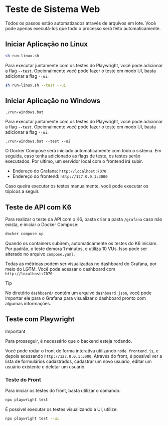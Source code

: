 # Teste de Sistema Web

Todos os passos estão automatizados através de arquivos em lote. Você pode apenas executá-los que todo o processo será feito automaticamente.

## Iniciar Aplicação no Linux
```bash
sh run-linux.sh
```
Para executar juntamente com os testes do Playwright, você pode adicionar a flag `--test`. Opcionalmente você pode fazer o teste em modo UI, basta adicionar a flag `--ui`.

```bash
sh run-linux.sh --test --ui
```
## Iniciar Aplicação no Windows

```shell
./run-windows.bat
```

Para executar juntamente com os testes do Playwright, você pode adicionar a flag `--test`. Opcionalmente você pode fazer o teste em modo UI, basta adicionar a flag `--ui`.

```shell
./run-windows.bat --test --ui
```

O Docker Compose será iniciado automaticamente com todo o sistema. Em seguida, caso tenha adicionado as flags de teste, os testes serão executados. Por ultimo, um servidor local com o frontend irá subir.

- Endereço do Grafana: `http://localhost:7070`
- Endereço do frontend: `http://127.0.0.1:3000`

Caso queira executar os testes manualmente, você pode executar os tópicos a seguir.

## Teste de API com K6

Para realizar o teste da API com o K6, basta criar a pasta `/grafana` caso não exista, e iniciar o Docker Compose:
```bash
docker compose up
``` 

Quando os containers subirem, automaticamente os testes do K6 iniciam. Por padrão, o teste demora 1 minutos, e utiliza 10 VUs. Isso pode ser alterado no arquivo `compose.yaml`.

Todas as métricas podem ser visualizadas no dashboard do Grafana, por meio do LGTM. Você pode acessar o dashboard com `http://localhost:7070`
> [!TIP]
> No diretório `dashboard/` contém um arquivo `dashboard.json`, você pode importar ele para o Grafana para visualizar o dashboard pronto com algumas informações.

## Teste com Playwright

> [!IMPORTANT]
> Para prosseguir, é necessário que o backend esteja rodando.

Você pode rodar o front de forma interativa utilizando `node frontend.js`, e depois acessando `http://127.0.0.1:3000`. Através do front, é possível ver a lista de formulários cadastrados, cadastrar um novo usuário, editar um usuário existente e deletar um usuário.

### Teste do Front

Para iniciar os testes do front, basta utilizar o comando:

```bash
npx playwright test
```

É possível executar os testes visualizando a UI, utilize:

```bash
npx playwright test --ui
```